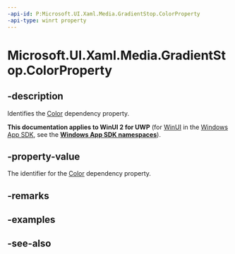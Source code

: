 ```yaml
---
-api-id: P:Microsoft.UI.Xaml.Media.GradientStop.ColorProperty
-api-type: winrt property
---
```


<!-- Property syntax
public Windows.UI.Xaml.DependencyProperty ColorProperty { get; }
-->

# Microsoft.UI.Xaml.Media.GradientStop.ColorProperty

## -description
Identifies the [Color](gradientstop_color.md) dependency property.

**This documentation applies to WinUI 2 for UWP** (for [WinUI](/windows/apps/winui/winui3/) in the [Windows App SDK](/windows/apps/windows-app-sdk/), see the **[Windows App SDK namespaces](/windows/windows-app-sdk/api/winrt/)**).

## -property-value
The identifier for the [Color](gradientstop_color.md) dependency property.

## -remarks

## -examples

## -see-also
